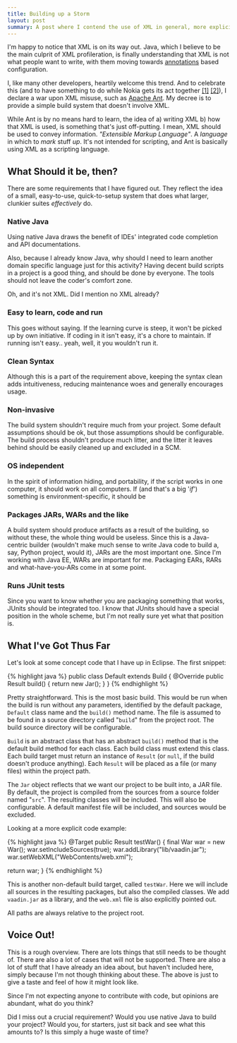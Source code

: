 ```yaml
---
title: Building up a Storm
layout: post
summary: A post where I contend the use of XML in general, more explicitly in existing build systems, such as Apache Ant.
---
```

I'm happy to notice that XML is on its way out. Java, which I believe to be the main culprit of XML profileration, is finally understanding that XML is not what people want to write, with them moving towards [annotations][wp_ann] based configuration.

[wp_ann]: http://en.wikipedia.org/wiki/Java_annotation

I, like many other developers, heartily welcome this trend. And to celebrate this (and to have something to do while Nokia gets its act together [[1]][tw_maemo] [[2]][news_maemo]), I declare a war upon XML misuse, such as [Apache Ant][ant]. My decree is to provide a simple build system that doesn't involve XML. 

[tw_maemo]: http://twitter.com/henrikpaul/status/7833668818
[news_maemo]: http://maemo.org/news/announcements/repositories_down/
[ant]: http://ant.apache.org/

While Ant is by no means hard to learn, the idea of a) writing XML b) how that XML is used, is something that's just off-putting. I mean, XML should be used to convey information. _"Extensible Markup Language"_. A _language_ in which to _mark_ stuff _up_. It's not intended for scripting, and Ant is basically using XML as a scripting language.

## What Should it be, then?

There are some requirements that I have figured out. They reflect the idea of a small, easy-to-use, quick-to-setup system that does what larger, clunkier suites _effectively_ do.

### Native Java

Using native Java draws the benefit of IDEs' integrated code completion and API documentations.

Also, because I already know Java, why should I need to learn another domain specific language just for this activity? Having decent build scripts in a project is a good thing, and should be done by everyone. The tools should not leave the coder's comfort zone.

Oh, and it's not XML. Did I mention no XML already?

### Easy to learn, code and run

This goes without saying. If the learning curve is steep, it won't be picked up by own initiative. If coding in it isn't easy, it's a chore to maintain. If running isn't easy.. yeah, well, it you wouldn't run it.

### Clean Syntax

Although this is a part of the requirement above, keeping the syntax clean adds intuitiveness, reducing maintenance woes and generally encourages usage.

### Non-invasive

The build system shouldn't require much from your project. Some default assumptions should be ok, but those assumptions should be configurable. The build process shouldn't produce much litter, and the litter it leaves behind should be easily cleaned up and excluded in a SCM.

### OS independent

In the spirit of information hiding, and portability, if the script works in one computer, it should work on all computers. If (and that's a big '_if_') something is environment-specific, it should be 

### Packages JARs, WARs and the like

A build system should produce artifacts as a result of the building, so without these, the whole thing would be useless. Since this is a Java-centric builder (wouldn't make much sense to write Java code to build a, say, Python project, would it), JARs are the most important one. Since I'm working with Java EE, WARs are important for me. Packaging EARs, RARs and what-have-you-ARs come in at some point.

### Runs JUnit tests

Since you want to know whether you are packaging something that works, JUnits should be integrated too. I know that JUnits should have a special position in the whole scheme, but I'm not really sure yet what that position is.

## What I've Got Thus Far

Let's look at some concept code that I have up in Eclipse. The first snippet:

{% highlight java %}
public class Default extends Build {
  @Override
  public Result build() {
    return new Jar();
  }
}
{% endhighlight %}

Pretty straightforward. This is the most basic build. This would be run when the build is run without any parameters, identified by the default package, `Default` class name and the `build()` method name. The file is assumed to be found in a source directory called "`build`" from the project root. The build source directory will be configurable.

`Build` is an abstract class that has an abstract `build()` method that is the default build method for each class. Each build class must extend this class. Each build target must return an instance of `Result` (or `null`, if the build doesn't produce anything).  Each `Result` will be placed as a file (or many files) within the project path.

The `Jar` object reflects that we want our project to be built into, a JAR file. By default, the project is compiled from the sources from a source folder named "`src`". The resulting classes will be included. This will also be configurable. A default manifest file will be included, and sources would be excluded.

Looking at a more explicit code example:

{% highlight java %}
@Target
public Result testWar() {
  final War war = new War();
  war.setIncludeSources(true);
  war.addLibrary("lib/vaadin.jar");
  war.setWebXML("WebContents/web.xml");

  return war;
}
{% endhighlight %}

This is another non-default build target, called `testWar`. Here we will include all sources in the resulting packages, but also the compiled classes. We add `vaadin.jar` as a library, and the `web.xml` file is also explicitly pointed out.

All paths are always relative to the project root.

## Voice Out!

This is a rough overview. There are lots things that still needs to be thought of. There are also a lot of cases that will not be supported. There are also a lot of stuff that I have already an idea about, but haven't included here, simply because I'm not though thinking about these. The above is just to give a taste and feel of how it might look like.

Since I'm not expecting anyone to contribute with code, but opinions are abundant, what do you think? 

Did I miss out a crucial requirement? Would you use native Java to build your project? Would you, for starters, just sit back and see what this amounts to? Is this simply a huge waste of time?